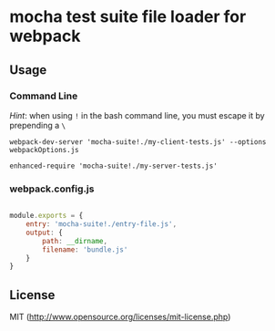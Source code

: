 # mocha test suite file loader for webpack

## Usage

### Command Line

*Hint*: when using `!` in the bash command line, you must escape it by prepending a `\`

``` text
webpack-dev-server 'mocha-suite!./my-client-tests.js' --options webpackOptions.js
```

``` text
enhanced-require 'mocha-suite!./my-server-tests.js'
```

### webpack.config.js

```js

module.exports = {
    entry: 'mocha-suite!./entry-file.js',
    output: {
        path: __dirname,
        filename: 'bundle.js'
    }
}
```

## License

MIT (http://www.opensource.org/licenses/mit-license.php)
